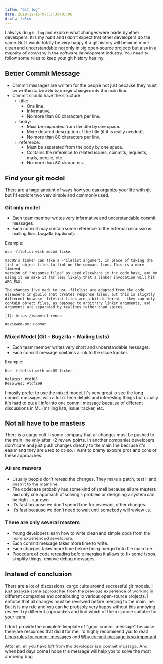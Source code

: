 ```yaml
---
title: "Git log"
date: 2018-12-15T07:37:30+03:00
draft: false
---
```


I always do `git log` and explore what changes were made by other developers.
It is my habit and I don't expect that other developers do the same. But I
would totally be very happy if a git history will become more clean and
understandable not only in big open-source projects but also in a majority
of company in the software development industry. You need to follow some
rules to keep your git history healthy.

## Better Commit Message

* Commit messages are written for the people not just because they must be
  written to be able to merge changes into the main line.
* Commit should have the structure:
    * title:
        * One line.
        * Informative.
        * No more than 80 characters per line.
    * body:
        * Must be separated from the title by one space.
        * More detailed description of the title (if it is really needed).
        * No more than 80 characters per line.
    * reference:
        * Must be separated from the body by one space.
        * Contains the reference to related issues, commits, requests, mails,
          people, etc.
        * No more than 80 characters.

## Find your git model

There are a huge amount of ways how you can organize your life with git but
I'll explore two very simple and commonly used.

### Git only model

* Each team member writes very informative and understandable commit messages.
* Each commit may contain some reference to the external discussions: mailing
  lists, bugzilla (optional).

Example:

```
Use -filelist with macOS linker

macOS's linker can take a -filelist argument, in place of taking the
list of object files to link on the command line. This is a more limited
version of "response files" as used elsewhere in the code base, and by
using it we make it far less likely that a linker invocation will hit
ARG_MAX.

The changes I've made to use -filelist are adapted from the code
elsewhere in gbuild that creates response files, but this is slightly
different because -filelist files are a bit different - they can only
contain object files, as opposed to arbitrary linker arguments, and
arguments are separated by newlines rather than spaces.

[1]: https://somereference

Reviewed-by: FooMan
```

### Mixed Model (Git + Bugzilla + Mailing Lists)

* Each team member writes very short and understandable messages.
* Each commit message contains a link to the issue tracker.

Example:

```
Use -filelist with macOS linker

Relates: #tdf83
Resolves: #tdf299
```

I mostly prefer to use the mixed model. It's very great to see the long
commit messages with a lot of tech details and interesting things but
usually it's hard to put all info into one commit message because of
different discussions in ML (mailing list), issue tracker, etc.

## Not all have to be masters

There is a cargo cult in some company that all changes must be pushed to the
main line only after +2 review points. In another companies developers don't
care and just push changes directly to the main line because it's easier
and they are used to do so. I want to briefly explore pros and cons of
these approaches.

### All are masters

* Usually people don't reread the changes. They make a patch, test it and
  push it to the main line.
* The codebase probably has some kind of smell because all are masters and
  only one approach of solving a problem or designing a system can be
  right - our own.
* It's fast because we don't spend time for reviewing other changes.
* It's fast because we don't need to wait until somebody will review us.

### There are only several masters

* Young developers learn how to write clean and simple code from the more
  experienced developers.
* Each commit message takes more time to write.
* Each changes takes more time before being merged into the main line.
* Procedure of code rereading before merging it allows to fix some typos,
  simplify things, remove debug messages.

## Instead of conclusion

There are a lot of discussions, cargo cults around successful git models.
I just analyze some approaches from the previous experience of working in
different companies and contributing to various open-source projects.
I enforce that all changes must be reviewed before merging to the
main line. But is is my rule and you can be probably very happy without
this annoying review. Try different approaches and find which of them
is more suitable for your team.

I don't provide the complete template of "good commit message" because
there are resources that did it for me. I'd highly recommend you to
read [Linus rules for commit messages](https://github.com/torvalds/subsurface-for-dirk/blob/a48494d2fbed58c751e9b7e8fbff88582f9b2d02/README#L88) and [Why commit
message is so important](https://chris.beams.io/posts/git-commit/).

After all, all you have left from the developer is a commit message. And when
bad days come I hope this message will help you to solve the most annoying
bug.
